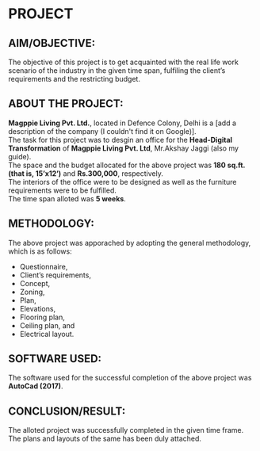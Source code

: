 # PROJECT

## AIM/OBJECTIVE:
The objective of this project is to get acquainted with the real life 
work scenario of the industry in the given time span, fulfiling the client’s 
requirements and the restricting budget.


## ABOUT THE PROJECT:
**Magppie Living Pvt. Ltd.**, located in Defence Colony, Delhi is a [add a 
description of the company (I couldn't find it on Google)].  
The task for this project was to desgin an office for the **Head-Digital 
Transformation** of **Magppie Living Pvt. Ltd**, Mr.Akshay Jaggi (also my guide).  
The space and the budget allocated for the above project was **180 sq.ft. 
(that is, 15’x12’)** and **Rs.300,000**, respectively.  
The interiors of the office were to be designed as well as the furniture requirements were to be fulfilled.  
The time span alloted was **5 weeks**.


## METHODOLOGY:
The above project was apporached by adopting the general methodology, which is as follows:
- Questionnaire,
- Client’s requirements,
- Concept,
- Zoning,
- Plan,
- Elevations,
- Flooring plan,
- Ceiling plan, and 
- Electrical layout.


## SOFTWARE USED:
The software used for the successful completion of the above project was **AutoCad (2017)**.


## CONCLUSION/RESULT:
The alloted project was successfully completed in the given time frame.  
The plans and layouts of the same has been duly attached.


